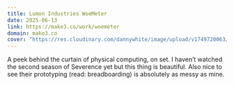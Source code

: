 ```yaml
---
title: Lumon Industries WoeMeter
date: 2025-06-13
link: https://make3.co/work/woemeter
domain: make3.co
cover: "https://res.cloudinary.com/dannywhite/image/upload/v1749720063/links/woe_machine"
---
```


A peek behind the curtain of physical computing, on set. I haven’t watched the second season of Severence yet but this thing is beautiful. Also nice to see their prototyping (read: breadboarding) is absolutely as messy as mine.
